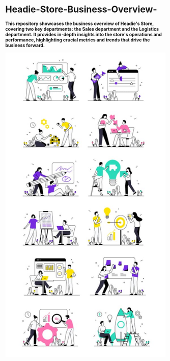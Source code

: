 # Headie-Store-Business-Overview-
**This repository showcases the business overview of Headie's Store, covering two key departments: the Sales department and the Logistics department. It provides in-depth insights into the store's operations and performance, highlighting crucial metrics and trends that drive the business forward.**

![Illustration](https://github.com/Herola007/Business-Overview-Power-BI/blob/main/Business_Overview_Illustration.jpg?raw=true)
